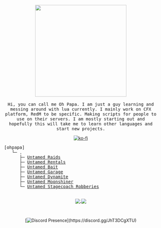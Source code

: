 <p align="center">
  <img src="https://i.imgur.com/bXtdpoU.png" width="300px">
  <br><br>
  <samp>
Hi, you can call me Oh Papa. I am just a guy learning and messing around with lua currently. I mainly work on CFX platform, RedM to be specific. Making scripts for people to use on their servers. I am mostly starting out and hopefully this will take me to learn other languages and start new projects. 

<div align="center">  
  
[![ko-fi](https://www.ko-fi.com/img/githubbutton_sm.svg)](https://ko-fi.com/ohpapa)

</div>

<pre>
[ohpapa] 
   └─ .
      ├─ <a href="https://github.com/OhPapaOg/Untamed_Garage">Untamed Raids</a>
      ├─ <a href="https://github.com/OhPapaOg/Untamed_Rentals">Untamed Rentals</a>
      ├─ <a href="https://github.com/OhPapaOg/Untamed_Bait">Untamed Bait</a>
      ├─ <a href="https://github.com/OhPapaOg/Untamed_Garage">Untamed Garage</a>
      ├─ <a href="https://untamed-productions-shop.tebex.io/package/6376855">Untamed Dynamite</a>
      ├─ <a href="https://untamed-productions-shop.tebex.io/package/6341343">Untamed Moonshiner</a>
      └─ <a href="https://untamed-productions-shop.tebex.io/package/6350144">Untamed Stagecoach Robberies</a>
</pre>
    
   ##      
   <p align="center"> 
<a href="https://github.com/anuraghazra/github-readme-stats">
  <img align="center" src="https://github-readme-stats.vercel.app/api?username=OhPapaOg&hide=stars,issues&count_private=true&show_icons=true&theme=gotham"/>
</a>
<a href="https://github.com/anuraghazra/github-readme-stats">
  <img align="center" src="https://github-readme-stats.vercel.app/api/top-langs/?username=OhPapaOg&layout=compact&theme=gotham" />
</a>
     <br><br>
  <samp>

## 
<div align="center">

[![Discord Presence](https://lanyard-profile-readme.vercel.app/api/255136088501387265?theme=dark&animated=true&hideDiscrim=true&borderRadius=30px&idleMessage=Time%20flies%20after%20you%20hit%20the%20snooze%20button.)](https://discord.gg/JhT3DCgXTU)

</div>
